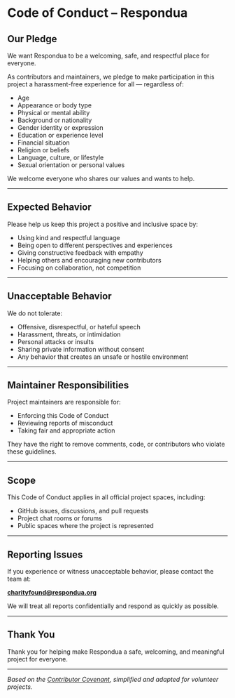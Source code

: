 # Code of Conduct – Respondua

## Our Pledge

We want Respondua to be a welcoming, safe, and respectful place for everyone.

As contributors and maintainers, we pledge to make participation in this project a harassment-free experience for all — regardless of:

- Age  
- Appearance or body type  
- Physical or mental ability  
- Background or nationality  
- Gender identity or expression  
- Education or experience level  
- Financial situation  
- Religion or beliefs  
- Language, culture, or lifestyle  
- Sexual orientation or personal values  

We welcome everyone who shares our values and wants to help.

---

## Expected Behavior

Please help us keep this project a positive and inclusive space by:

- Using kind and respectful language
- Being open to different perspectives and experiences
- Giving constructive feedback with empathy
- Helping others and encouraging new contributors
- Focusing on collaboration, not competition

---

## Unacceptable Behavior

We do not tolerate:

- Offensive, disrespectful, or hateful speech
- Harassment, threats, or intimidation
- Personal attacks or insults
- Sharing private information without consent
- Any behavior that creates an unsafe or hostile environment

---

## Maintainer Responsibilities

Project maintainers are responsible for:

- Enforcing this Code of Conduct
- Reviewing reports of misconduct
- Taking fair and appropriate action

They have the right to remove comments, code, or contributors who violate these guidelines.

---

## Scope

This Code of Conduct applies in all official project spaces, including:

- GitHub issues, discussions, and pull requests  
- Project chat rooms or forums  
- Public spaces where the project is represented

---

## Reporting Issues

If you experience or witness unacceptable behavior, please contact the team at:

**charityfound@respondua.org**

We will treat all reports confidentially and respond as quickly as possible.

---

## Thank You

Thank you for helping make Respondua a safe, welcoming, and meaningful project for everyone.

---

_Based on the [Contributor Covenant](https://www.contributor-covenant.org/), simplified and adapted for volunteer projects._
